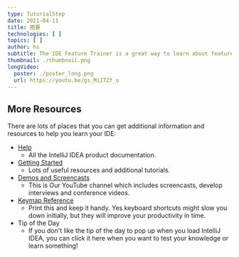 ```yaml
---
type: TutorialStep
date: 2021-04-11
title: 摘要
technologies: [ ]
topics: [ ]
author: hs
subtitle: The IDE Feature Trainer is a great way to learn about features, workflows and keyboard shortcuts in IntelliJ IDEA. You do not need to complete the modules or lessons in order, allowing you to fit your learning around your schedule.
thumbnail: ./thumbnail.png
longVideo:
  poster: ./poster_long.png
  url: https://youtu.be/gs_MiITZf_o
---
```


## More Resources
There are lots of places that you can get additional information and resources to help you learn your IDE:

- [Help](https://www.jetbrains.com/help/idea/)
  - All the IntelliJ IDEA product documentation.
- [Getting Started](https://www.jetbrains.com/idea/resources/)
  - Lots of useful resources and additional tutorials.
- [Demos and Screencasts](https://www.youtube.com/intellijidea)
  - This is Our YouTube channel which includes screencasts, develop interviews and conference videos.
- [Keymap Reference](https://resources.jetbrains.com/storage/products/intellij-idea/docs/IntelliJIDEA_ReferenceCard.pdf)
  - Print this and keep it handy. Yes keyboard shortcuts might slow you down initially, but they will improve your productivity in time.
- Tip of the Day
  - If you don't like the tip of the day to pop up when you load IntelliJ IDEA, you can click it here when you want to test your knowledge or learn something!